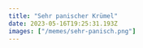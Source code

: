 ```yaml
---
title: "Sehr panischer Krümel"
date: 2023-05-16T19:25:31.193Z
images: ["/memes/sehr-panisch.png"]
---
```

